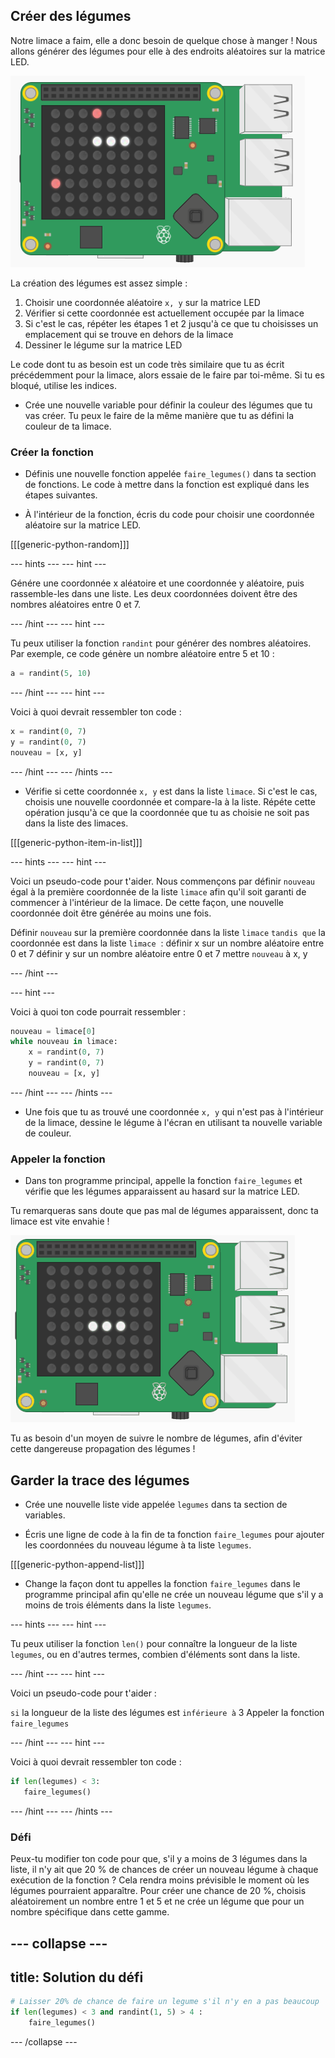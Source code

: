 ## Créer des légumes

Notre limace a faim, elle a donc besoin de quelque chose à manger ! Nous allons générer des légumes pour elle à des endroits aléatoires sur la matrice LED.

![Légumes](images/vegetables.png)

La création des légumes est assez simple :

1. Choisir une coordonnée aléatoire `x, y` sur la matrice LED
2. Vérifier si cette coordonnée est actuellement occupée par la limace
3. Si c'est le cas, répéter les étapes 1 et 2 jusqu'à ce que tu choisisses un emplacement qui se trouve en dehors de la limace
4. Dessiner le légume sur la matrice LED

Le code dont tu as besoin est un code très similaire que tu as écrit précédemment pour la limace, alors essaie de le faire par toi-même. Si tu es bloqué, utilise les indices.

+ Crée une nouvelle variable pour définir la couleur des légumes que tu vas créer. Tu peux le faire de la même manière que tu as défini la couleur de ta limace.

### Créer la fonction

+ Définis une nouvelle fonction appelée `faire_legumes()` dans ta section de fonctions. Le code à mettre dans la fonction est expliqué dans les étapes suivantes.

+ À l'intérieur de la fonction, écris du code pour choisir une coordonnée aléatoire sur la matrice LED.

[[[generic-python-random]]]

--- hints --- --- hint ---

Génére une coordonnée x aléatoire et une coordonnée y aléatoire, puis rassemble-les dans une liste. Les deux coordonnées doivent être des nombres aléatoires entre 0 et 7.

--- /hint --- --- hint ---

Tu peux utiliser la fonction `randint` pour générer des nombres aléatoires. Par exemple, ce code génère un nombre aléatoire entre 5 et 10 :

```python
a = randint(5, 10)
```

--- /hint --- --- hint ---

Voici à quoi devrait ressembler ton code :

```python
x = randint(0, 7)
y = randint(0, 7)
nouveau = [x, y]
```

--- /hint --- --- /hints ---


+ Vérifie si cette coordonnée `x, y` est dans la liste `limace`. Si c'est le cas, choisis une nouvelle coordonnée et compare-la à la liste. Répéte cette opération jusqu'à ce que la coordonnée que tu as choisie ne soit pas dans la liste des limaces.

[[[generic-python-item-in-list]]]

--- hints --- --- hint ---

Voici un pseudo-code pour t'aider. Nous commençons par définir `nouveau` égal à la première coordonnée de la liste `limace` afin qu'il soit garanti de commencer à l'intérieur de la limace. De cette façon, une nouvelle coordonnée doit être générée au moins une fois.

Définir `nouveau` sur la première coordonnée dans la liste `limace` `tandis que` la coordonnée est dans la liste `limace`  : définir x sur un nombre aléatoire entre 0 et 7 définir y sur un nombre aléatoire entre 0 et 7 mettre `nouveau` à x, y

--- /hint ---

--- hint ---

Voici à quoi ton code pourrait ressembler :

```python
nouveau = limace[0]
while nouveau in limace:
    x = randint(0, 7)
    y = randint(0, 7)
    nouveau = [x, y]
```

--- /hint --- --- /hints ---

+ Une fois que tu as trouvé une coordonnée `x, y` qui n'est pas à l'intérieur de la limace, dessine le légume à l'écran en utilisant ta nouvelle variable de couleur.

### Appeler la fonction

+ Dans ton programme principal, appelle la fonction `faire_legumes` et vérifie que les légumes apparaissent au hasard sur la matrice LED.

Tu remarqueras sans doute que pas mal de légumes apparaissent, donc ta limace est vite envahie !

![Trop de légumes](images/too-many-veggies.gif)

Tu as besoin d'un moyen de suivre le nombre de légumes, afin d'éviter cette dangereuse propagation des légumes !

## Garder la trace des légumes

+ Crée une nouvelle liste vide appelée `legumes` dans ta section de variables.

+ Écris une ligne de code à la fin de ta fonction `faire_legumes` pour ajouter les coordonnées du nouveau légume à ta liste `legumes`.

[[[generic-python-append-list]]]

+ Change la façon dont tu appelles la fonction `faire_legumes` dans le programme principal afin qu'elle ne crée un nouveau légume que s'il y a moins de trois éléments dans la liste `legumes`.

--- hints --- --- hint ---

Tu peux utiliser la fonction `len()` pour connaître la longueur de la liste `legumes`, ou en d'autres termes, combien d'éléments sont dans la liste.

--- /hint --- --- hint ---

Voici un pseudo-code pour t'aider :

`si` la longueur de la liste des légumes est `inférieure à` 3 Appeler la fonction `faire_legumes`

--- /hint --- --- hint ---

Voici à quoi devrait ressembler ton code :

```python
if len(legumes) < 3:
   faire_legumes()
```

--- /hint --- --- /hints ---

### Défi
Peux-tu modifier ton code pour que, s'il y a moins de 3 légumes dans la liste, il n'y ait que 20 % de chances de créer un nouveau légume à chaque exécution de la fonction ? Cela rendra moins prévisible le moment où les légumes pourraient apparaître. Pour créer une chance de 20 %, choisis aléatoirement un nombre entre 1 et 5 et ne crée un légume que pour un nombre spécifique dans cette gamme.

--- collapse ---
---
title: Solution du défi
---

```python
# Laisser 20% de chance de faire un legume s'il n'y en a pas beaucoup 
if len(legumes) < 3 and randint(1, 5) > 4 :
    faire_legumes()
```

--- /collapse ---
